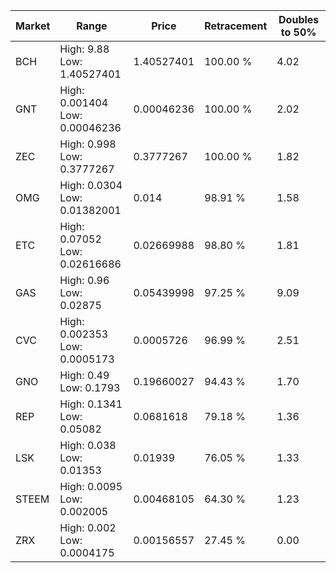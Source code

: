 | Market | Range | Price| Retracement | Doubles to 50% |
| --- | --- | --- | --- | --- |
| BCH | High: 9.88<br />Low: 1.40527401 | 1.40527401 | 100.00 % | 4.02 |
| GNT | High: 0.001404<br />Low: 0.00046236 | 0.00046236 | 100.00 % | 2.02 |
| ZEC | High: 0.998<br />Low: 0.3777267 | 0.3777267 | 100.00 % | 1.82 |
| OMG | High: 0.0304<br />Low: 0.01382001 | 0.014 | 98.91 % | 1.58 |
| ETC | High: 0.07052<br />Low: 0.02616686 | 0.02669988 | 98.80 % | 1.81 |
| GAS | High: 0.96<br />Low: 0.02875 | 0.05439998 | 97.25 % | 9.09 |
| CVC | High: 0.002353<br />Low: 0.0005173 | 0.0005726 | 96.99 % | 2.51 |
| GNO | High: 0.49<br />Low: 0.1793 | 0.19660027 | 94.43 % | 1.70 |
| REP | High: 0.1341<br />Low: 0.05082 | 0.0681618 | 79.18 % | 1.36 |
| LSK | High: 0.038<br />Low: 0.01353 | 0.01939 | 76.05 % | 1.33 |
| STEEM | High: 0.0095<br />Low: 0.002005 | 0.00468105 | 64.30 % | 1.23 |
| ZRX | High: 0.002<br />Low: 0.0004175 | 0.00156557 | 27.45 % | 0.00 |
